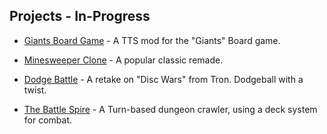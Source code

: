 ## Projects - In-Progress

- [Giants Board Game](https://chriswestwood.github.io/Giants-BoardGame) - A TTS mod for the "Giants" Board game.

- [Minesweeper Clone](https://chriswestwood.github.io/Minesweep) - A popular classic remade.

- [Dodge Battle](https://chriswestwood.github.io/DodgeBattle) - A retake on "Disc Wars" from Tron. Dodgeball with a twist.

- [The Battle Spire](https://chriswestwood.github.io/TheBattleSpire) - A Turn-based dungeon crawler, using a deck system for combat.

